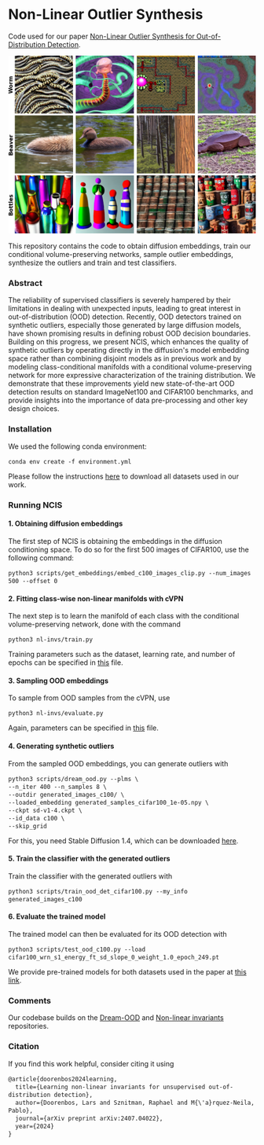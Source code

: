 # Non-Linear Outlier Synthesis

Code used for our paper [Non-Linear Outlier Synthesis for Out-of-Distribution Detection](https://arxiv.org/pdf/2407.04022).

![Example Outliers](figures/teaser.png "Example Outliers")

This repository contains the code to obtain diffusion embeddings, train our conditional volume-preserving networks, sample outlier embeddings, synthesize the outliers and train and test classifiers.

### Abstract

The reliability of supervised classifiers is severely hampered by their limitations in dealing with unexpected inputs, leading to great interest in out-of-distribution (OOD) detection. Recently, OOD detectors trained on synthetic outliers, especially those generated by large diffusion models, have shown promising results in defining robust OOD decision boundaries. Building on this progress, we present NCIS, which enhances the quality of synthetic outliers by operating directly in the diffusion's model embedding space rather than combining disjoint models as in previous work and by modeling class-conditional manifolds with a conditional volume-preserving network for more expressive characterization of the training distribution. We demonstrate that these improvements yield new state-of-the-art OOD detection results on standard ImageNet100 and CIFAR100 benchmarks, and provide insights into the importance of data pre-processing and other key design choices.

### Installation

We used the following conda environment:
```
conda env create -f environment.yml
```
Please follow the instructions [here](https://github.com/deeplearning-wisc/dream-ood/tree/main?tab=readme-ov-file#dataset-preparation) to download all datasets used in our work.

### Running NCIS
#### 1. Obtaining diffusion embeddings

The first step of NCIS is obtaining the embeddings in the diffusion conditioning space. To do so for the first 500 images of CIFAR100, use the following command:
```
python3 scripts/get_embeddings/embed_c100_images_clip.py --num_images 500 --offset 0
```

#### 2. Fitting class-wise non-linear manifolds with cVPN

The next step is to learn the manifold of each class with the conditional volume-preserving network, done with the command 
```
python3 nl-invs/train.py
```
Training parameters such as the dataset, learning rate, and number of epochs can be specified in [this](https://github.com/LarsDoorenbos/NCIS/blob/main/nl-invs/params.yml) file.

#### 3. Sampling OOD embeddings

To sample from OOD samples from the cVPN, use 
```
python3 nl-invs/evaluate.py
```
Again, parameters can be specified in [this](https://github.com/LarsDoorenbos/NCIS/blob/main/nl-invs/params.yml) file.

#### 4. Generating synthetic outliers

From the sampled OOD embeddings, you can generate outliers with
```
python3 scripts/dream_ood.py --plms \
--n_iter 400 --n_samples 8 \
--outdir generated_images_c100/ \
--loaded_embedding generated_samples_cifar100_1e-05.npy \
--ckpt sd-v1-4.ckpt \
--id_data c100 \
--skip_grid 
```
For this, you need Stable Diffusion 1.4, which can be downloaded [here](https://huggingface.co/CompVis/stable-diffusion-v-1-4-original/tree/main).

#### 5. Train the classifier with the generated outliers

Train the classifier with the generated outliers with
```
python3 scripts/train_ood_det_cifar100.py --my_info generated_images_c100
```

#### 6. Evaluate the trained model

The trained model can then be evaluated for its OOD detection with 
```
python3 scripts/test_ood_c100.py --load cifar100_wrn_s1_energy_ft_sd_slope_0_weight_1.0_epoch_249.pt
```
We provide pre-trained models for both datasets used in the paper at [this link](https://drive.google.com/drive/folders/1qjIvGUF5Jv9axvwXpRZeliWbyw751sn8?usp=sharing).

### Comments

Our codebase builds on the [Dream-OOD](https://github.com/deeplearning-wisc/dream-ood/tree/main) and [Non-linear invariants](https://github.com/LarsDoorenbos/Nonlinear-invariants) repositories.

### Citation

If you find this work helpful, consider citing it using

```
@article{doorenbos2024learning,
  title={Learning non-linear invariants for unsupervised out-of-distribution detection},
  author={Doorenbos, Lars and Sznitman, Raphael and M{\'a}rquez-Neila, Pablo},
  journal={arXiv preprint arXiv:2407.04022},
  year={2024}
}
```
